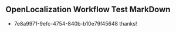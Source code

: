 ## OpenLocalization Workflow Test MarkDown
* 7e8a9971-9efc-4754-840b-b10e79f45648 thanks!

<!--HONumber=Jul16_HO4-->


